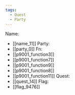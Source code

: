 ```yaml
---
tags:
  - Quest
  - Party
---
```

Name:
- [[name_11]]
Party:
- [[party_0]]
Fn:
- [[p9001_function3]]
- [[p9001_function7]]
- [[p9001_function9]]
- [[p9001_function8]]
- [[p9001_function11]]
Quest:
- [[quest_14]]
Flag:
- [[flag_9476]]
